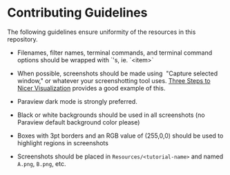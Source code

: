 # Contributing Guidelines
The following guidelines ensure uniformity of the resources in this repository.

- Filenames, filter names, terminal commands, and terminal command options should be wrapped with \`'s, ie. \`\<item\>\`

- When possible, screenshots should be made using  "Capture selected window," or whatever your screenshotting  tool uses.
[Three Steps to Nicer Visualization](Tutorials/three-steps-to-nice-visualization.md) provides a good example of this.

- Paraview dark mode is strongly preferred.

- Black or white backgrounds should be used in all screenshots (no Paraview default background color please)

- Boxes with 3pt borders and an RGB value of (255,0,0) should be used to highlight regions in screenshots

- Screenshots should be placed in `Resources/<tutorial-name>` and named `A.png`, `B.png`, etc.
